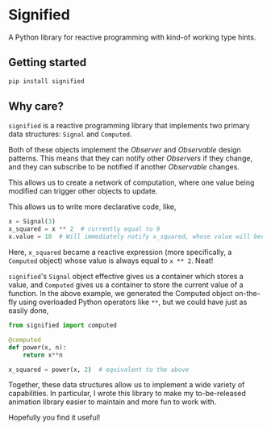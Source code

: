 # Signified

A Python library for reactive programming with kind-of working type hints.

## Getting started

```bash
pip install signified
```

## Why care?

`signified` is a reactive programming library that implements two primary data structures: `Signal` and `Computed`.

Both of these objects implement the *Observer* and *Observable* design patterns. This means that they can notify
other *Observers* if they change, and they can subscribe to be notified if another *Observable* changes.

This allows us to create a network of computation, where one value being modified can trigger other objects to update.

This allows us to write more declarative code, like,

```python
x = Signal(3)
x_squared = x ** 2  # currently equal to 9
x.value = 10  # Will immediately notify x_squared, whose value will become 100.
```

Here, `x_squared` became a reactive expression (more specifically, a `Computed` object) whose value is always equal to `x ** 2`. Neat!

`signified`'s `Signal` object effective gives us a container which stores a value, and `Computed` gives us a container to store the current value of a function. In the above example, we generated the Computed object on-the-fly using overloaded Python operators like `**`, but we could have just as easily done,

```python
from signified import computed

@computed
def power(x, n):
    return x**n

x_squared = power(x, 2)  # equivalent to the above
```

Together, these data structures allow us to implement a wide variety of capabilities. In particular, I wrote this library to make my to-be-released animation library easier to maintain and more fun to work with.

Hopefully you find it useful!
